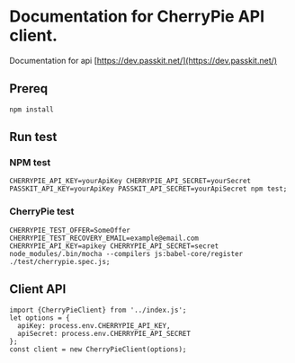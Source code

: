 # Documentation for CherryPie API client. 

Documentation for api [https://dev.passkit.net/](https://dev.passkit.net/)

## Prereq

```
npm install
```

## Run test

### NPM test
```
CHERRYPIE_API_KEY=yourApiKey CHERRYPIE_API_SECRET=yourSecret PASSKIT_API_KEY=yourApiKey PASSKIT_API_SECRET=yourApiSecret npm test;
```
### CherryPie test
```
CHERRYPIE_TEST_OFFER=SomeOffer CHERRYPIE_TEST_RECOVERY_EMAIL=example@email.com CHERRYPIE_API_KEY=apikey CHERRYPIE_API_SECRET=secret  node_modules/.bin/mocha --compilers js:babel-core/register ./test/cherrypie.spec.js;
```

## Client API


```
import {CherryPieClient} from '../index.js';
let options = {
  apiKey: process.env.CHERRYPIE_API_KEY,
  apiSecret: process.env.CHERRYPIE_API_SECRET
};
const client = new CherryPieClient(options);
```
  
